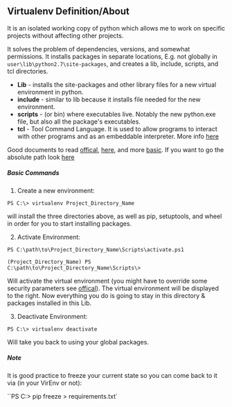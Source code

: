 ## Virtualenv Definition/About
It is an isolated working copy of python which allows me to work on specific projects without affecting other projects.

It solves the problem of dependencies, versions, and somewhat permissions. It installs packages in separate locations, E.g. not globally in `user\lib\python2.7\site-packages`, and creates a lib, include, scripts, and tcl directories.

- **Lib** - installs the site-packages and other library files for a new virtual environment in python.
- **include** - similar to lib because it installs file needed for the new environment.
- **scripts** - (or bin) where executables live. Notably the new python.exe file, but also all the package's executables.
- **tcl** - Tool Command Language. It is used to allow programs to interact with other programs and as an embeddable interpreter. More info [here](https://www.tutorialspoint.com/tcl-tk/tcl_overview.htm)


Good documents to read [offical](https://virtualenv.pypa.io/en/stable/), [here](http://docs.python-guide.org/en/latest/dev/virtualenvs/), and more [basic](http://www.pythonforbeginners.com/basics/how-to-use-python-virtualenv). If you want to go the absolute path look [here](http://www.pfinn.net/install-pip-virtualenv-on-windows.html)

##### Basic Commands

1. Create a new environment:

`PS C:\> virtualenv Project_Directory_Name`

will install the three directories above, as well as pip, setuptools, and wheel in order for you to start installing packages.

2. Activate Environment:

`PS C:\path\to\Project_Directory_Name\Scripts\activate.ps1`

`(Project_Directory_Name) PS C:\path\to\Project_Directory_Name\Scripts\>`

Will activate the virtual environment (you might have to override some security parameters see [offical](https://virtualenv.pypa.io/en/stable/)). The virtual environment will be displayed to the right. Now everything you do is going to stay in this directory & packages installed in this Lib.

3. Deactivate Environment:

`PS C:\> virtualenv deactivate`

Will take you back to using your global packages.

##### Note

It is good practice to freeze your current state so you can come back to it via (in your VirEnv or not):

``PS C:\> pip freeze > requirements.txt`
